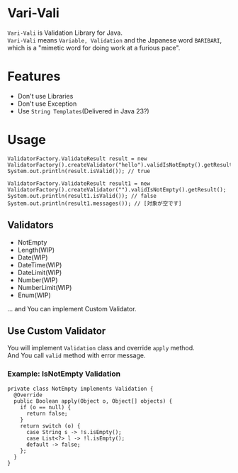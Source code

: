 # Vari-Vali
`Vari-Vali` is Validation Library for Java.  
`Vari-Vali` means `Variable, Validation` and the Japanese word `BARIBARI`, which is a "mimetic word for doing work at a furious pace".

# Features
- Don't use Libraries
- Don't use Exception
- Use `String Templates`(Delivered in Java 23?)

# Usage
```
ValidatorFactory.ValidateResult result = new ValidatorFactory().createValidator("hello").validIsNotEmpty().getResult();
System.out.println(result.isValid()); // true

ValidatorFactory.ValidateResult result1 = new ValidatorFactory().createValidator("").validIsNotEmpty().getResult();
System.out.println(result1.isValid()); // false
System.out.println(result1.messages()); // [対象が空です]
```

## Validators
- NotEmpty
- Length(WIP)
- Date(WIP)
- DateTime(WIP)
- DateLimit(WIP)
- Number(WIP)
- NumberLimit(WIP)
- Enum(WIP)

... and You can implement Custom Validator.

## Use Custom Validator
You will implement `Validation` class and override `apply` method.  
And You call `valid` method with error message.
### Example: IsNotEmpty Validation
```
private class NotEmpty implements Validation {
  @Override
  public Boolean apply(Object o, Object[] objects) {
    if (o == null) {
      return false;
    }
    return switch (o) {
      case String s -> !s.isEmpty();
      case List<?> l -> !l.isEmpty();
      default -> false;
    };
  }
}
```